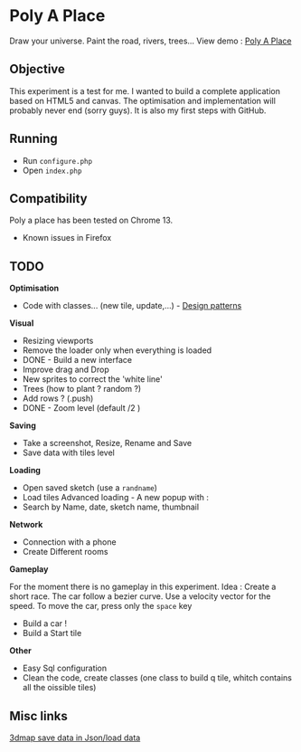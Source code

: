 Poly A Place
================

Draw your universe. Paint the road, rivers, trees...
View demo : [Poly A Place](http://marcteyssier.com/experiment/poly-a-place/)

Objective
--------
This experiment is a test for me. I wanted to build a complete application based on HTML5 and canvas. The optimisation and implementation will probably never end (sorry guys). It is also my first steps with GitHub.

Running
--------

* Run `configure.php`
* Open `index.php` 


Compatibility
--------

Poly a place has been tested on Chrome 13.

* Known issues in Firefox 

TODO
--------


__Optimisation__
* Code with classes... (new tile, update,...) - [Design patterns](http://addyosmani.com/resources/essentialjsdesignpatterns/book/)

__Visual__
* Resizing viewports
* Remove the loader only when everything is loaded
* DONE - Build a new interface
* Improve drag and Drop
* New sprites to correct the 'white line'
* Trees (how to plant ? random ?)
* Add rows ? (.push)
* DONE - Zoom level (default /2 )

__Saving__
* Take a screenshot, Resize, Rename and Save
* Save data with tiles level

__Loading__
* Open saved sketch (use a `randname`) 
* Load tiles
Advanced loading - A new popup with :
* Search by Name, date, sketch name, thumbnail

__Network__
* Connection with a phone
* Create Different rooms

__Gameplay__

For the moment there is no gameplay in this experiment. Idea : Create a short race. The car follow a bezier curve. Use a velocity vector for the speed.
To move the car, press only the `space` key

* Build a car !
* Build a Start tile

__Other__
* Easy Sql configuration
* Clean the code, create classes (one class to build q tile, whitch contains all the oissible tiles)

Misc links
----------
[3dmap save data in Json/load data](http://jeromeetienne.github.io/marbleGame/editor/)

